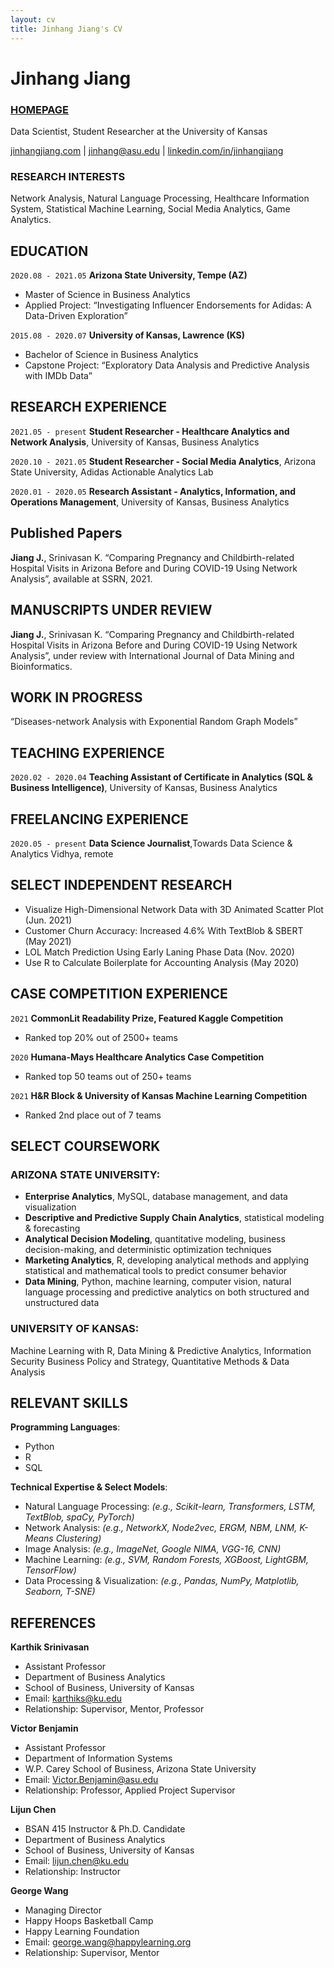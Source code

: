 ```yaml
---
layout: cv
title: Jinhang Jiang's CV
---
```

# Jinhang Jiang
### <a href="http://jinhangjiang.com">HOMEPAGE</a>
Data Scientist, Student Researcher at the University of Kansas


<div id="webaddress">
<a href="mailto: http://jinhangjiang.com">jinhangjiang.com</a>
| <a href="mailto: jinhang@asu.edu">jinhang@asu.edu</a>
| <a href="mailto: https://www.linkedin.com/in/jinhangjiang/">linkedin.com/in/jinhangjiang</a>
</div>





### RESEARCH INTERESTS

Network Analysis, Natural Language Processing, Healthcare Information System, Statistical Machine Learning, Social Media Analytics, Game Analytics.




## EDUCATION

`2020.08 - 2021.05`
__Arizona State University,  Tempe (AZ)__

- Master of Science in Business Analytics
- Applied Project: “Investigating Influencer Endorsements for Adidas: A Data-Driven Exploration”

`2015.08 - 2020.07`
__University of Kansas, Lawrence (KS)__

- Bachelor of Science in Business Analytics
- Capstone Project: “Exploratory Data Analysis and Predictive Analysis with IMDb Data”




## RESEARCH EXPERIENCE

`2021.05 - present`
__Student Researcher - Healthcare Analytics and Network Analysis__, University of Kansas, Business Analytics



`2020.10 - 2021.05`
__Student Researcher - Social Media Analytics__, Arizona State University, Adidas Actionable Analytics Lab


`2020.01 - 2020.05`
__Research Assistant - Analytics, Information, and Operations Management__, University of Kansas, Business Analytics


## Published Papers
__Jiang J.__, Srinivasan K. “Comparing Pregnancy and Childbirth-related Hospital Visits in Arizona Before and During COVID-19 Using Network Analysis”, available at SSRN, 2021.

## MANUSCRIPTS UNDER REVIEW
__Jiang J.__, Srinivasan K. “Comparing Pregnancy and Childbirth-related Hospital Visits in Arizona Before and During COVID-19 Using Network Analysis”, under review with International Journal of Data Mining and Bioinformatics.


## WORK IN PROGRESS
“Diseases-network Analysis with Exponential Random Graph Models”




## TEACHING EXPERIENCE

`2020.02 - 2020.04`
__Teaching Assistant of Certificate in Analytics (SQL & Business Intelligence)__, University of Kansas, Business Analytics



## FREELANCING EXPERIENCE

`2020.05 - present`
__Data Science Journalist__,Towards Data Science & Analytics Vidhya, remote


## SELECT INDEPENDENT RESEARCH
- Visualize High-Dimensional Network Data with 3D Animated Scatter Plot (Jun. 2021)
- Customer Churn Accuracy: Increased 4.6% With TextBlob & SBERT (May 2021)
- LOL Match Prediction Using Early Laning Phase Data (Nov. 2020)
- Use R to Calculate Boilerplate for Accounting Analysis (May 2020)



## CASE COMPETITION EXPERIENCE

`2021`
__CommonLit Readability Prize, Featured Kaggle Competition__
- Ranked top 20% out of 2500+ teams

`2020`
__Humana-Mays Healthcare Analytics Case Competition__
- Ranked top 50 teams out of 250+ teams

`2021`
__H&R Block & University of Kansas Machine Learning Competition__                 
- Ranked 2nd place out of 7 teams


## SELECT COURSEWORK
### ARIZONA STATE UNIVERSITY:
- __Enterprise Analytics__, MySQL, database management, and data visualization
- __Descriptive and Predictive Supply Chain Analytics__, statistical modeling & forecasting
- __Analytical Decision Modeling__, quantitative modeling, business decision-making, and deterministic optimization techniques
- __Marketing Analytics__, R, developing analytical methods and applying statistical and mathematical tools to predict consumer behavior
- __Data Mining__, Python, machine learning, computer vision,  natural language processing and predictive analytics on both structured and unstructured data

### UNIVERSITY OF KANSAS:
Machine Learning with R, Data Mining & Predictive Analytics, Information Security Business Policy and Strategy, Quantitative Methods & Data Analysis


## RELEVANT SKILLS
__Programming Languages__: 
- Python
- R
- SQL 

__Technical Expertise & Select Models__: 
-	Natural Language Processing: _(e.g., Scikit-learn, Transformers, LSTM, TextBlob, spaCy, PyTorch)_
-	Network Analysis: _(e.g., NetworkX, Node2vec, ERGM, NBM, LNM, K-Means Clustering)_
-	Image Analysis: _(e.g., ImageNet, Google NIMA, VGG-16, CNN)_
-	Machine Learning: _(e.g., SVM, Random Forests, XGBoost, LightGBM, TensorFlow)_
-	Data Processing & Visualization: _(e.g., Pandas, NumPy, Matplotlib, Seaborn, T-SNE)_



## REFERENCES

__Karthik Srinivasan__
- Assistant Professor
- Department of Business Analytics
- School of Business, University of Kansas
- Email: karthiks@ku.edu
- Relationship: Supervisor, Mentor, Professor

__Victor Benjamin__
- Assistant Professor
- Department of Information Systems
- W.P. Carey School of Business, Arizona State University
- Email: Victor.Benjamin@asu.edu
- Relationship: Professor, Applied Project Supervisor

__Lijun Chen__
- BSAN 415 Instructor & Ph.D. Candidate
- Department of Business Analytics
- School of Business, University of Kansas
- Email: lijun.chen@ku.edu
- Relationship: Instructor

__George Wang__
- Managing Director
- Happy Hoops Basketball Camp
- Happy Learning Foundation 
- Email: george.wang@happylearning.org
- Relationship: Supervisor, Mentor



<!-- ### Footer

Last updated: June 29, 2021 -->

